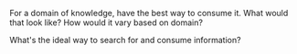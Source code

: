 For a domain of knowledge, have the best way to consume it. What would that look like? How would it vary based on domain?

What's the ideal way to search for and consume information?
